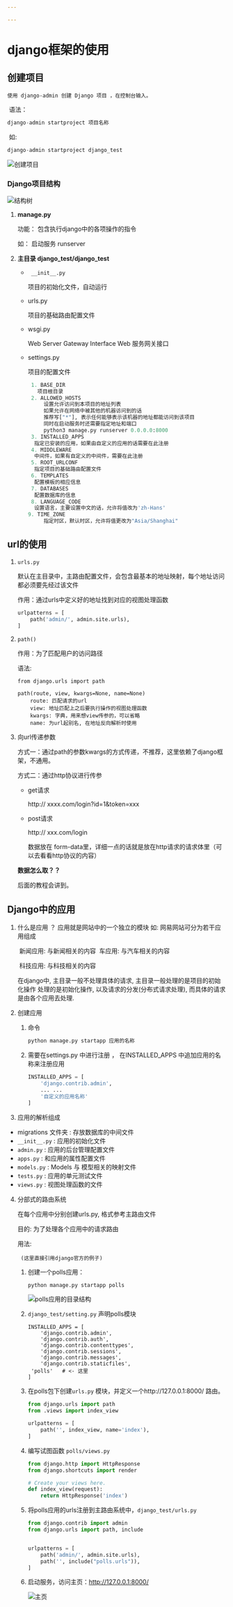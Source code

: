 ```yaml
---

---
```


# django框架的使用

## 创建项目

 	使用 django-admin 创建 Django 项目 ，在控制台输入。

​	语法：	

```python
django-admin startproject 项目名称
```

​	如:

```python
django-admin startproject django_test
```

![创建项目](images/startproject.png)

###  Django项目结构 

![结构树](images/projecttree.png)

1. **manage.py** 

   功能： 包含执行django中的各项操作的指令 

   如： 启动服务 runserver 

2. **主目录 django_test/django_test**

   - ```
      __init__.py 
      ```

       项目的初始化文件，自动运行 

   - urls.py  

       项目的基础路由配置文件

   - wsgi.py 

      Web Server Gateway Interface
      Web 服务网关接口

   - settings.py 

      项目的配置文件

      ```python
       1. BASE_DIR
       	 项目根目录
       2. ALLOWED_HOSTS
           设置允许访问到本项目的地址列表
           如果允许在网络中被其他的机器访问到的话
           推荐写["*"], 表示任何能够表示该机器的地址都能访问到该项目
           同时在启动服务时还需要指定地址和端口
           python3 manage.py runserver 0.0.0.0:8000
       3. INSTALLED_APPS
       	指定已安装的应用，如果由自定义的应用的话需要在此注册
       4. MIDDLEWARE
       	中间件，如果有自定义的中间件，需要在此注册
       5. ROOT_URLCONF
       	指定项目的基础路由配置文件
       6. TEMPLATES
       	配置模板的相应信息
       7. DATABASES
       	配置数据库的信息
       8. LANGUAGE_CODE
       	设置语言，主要设置中文的话，允许将值改为'zh-Hans'
      9. TIME_ZONE
           指定时区，默认时区，允许将值更改为"Asia/Shanghai"
      ```


##  url的使用 

1.  `urls.py` 

    默认在主目录中，主路由配置文件，会包含最基本的地址映射，每个地址访问都必须要先经过该文件

    作用：通过urls中定义好的地址找到对应的视图处理函数

    ```python
    urlpatterns = [
        path('admin/', admin.site.urls),
    ]
    ```

2. `path()`

    作用：为了匹配用户的访问路径 

    语法: 

   ```
   from django.urls import path
   
   path(route, view, kwargs=None, name=None)
       route: 匹配请求的url
       view: 地址匹配上之后要执行操作的视图处理函数
       kwargs: 字典，用来想view传参的，可以省略
       name: 为url起别名, 在地址反向解析时使用
   ```

3. 向url传递参数

   方式一：通过path的参数kwargs的方式传递，不推荐，这里依赖了django框架，不通用。

   方式二：通过http协议进行传参

   - get请求
   
     http:// xxxx.com/login?id=1&token=xxx

   - post请求

     http:// xxx.com/login

     数据放在 form-data里，详细一点的话就是放在http请求的请求体里（可以去看看http协议的内容）

   **数据怎么取？？**

   后面的教程会讲到。

## Django中的应用

1. 什么是应用 ？
       应用就是网站中的一个独立的模块
       如: 网易网站可分为若干应用组成

   ​		新闻应用: 与新闻相关的内容
   ​		车应用: 与汽车相关的内容

   ​		科技应用: 与科技相关的内容

   在django中, 主目录一般不处理具体的请求, 主目录一般处理的是项目的初始化操作
   处理的是初始化操作, 以及请求的分发(分布式请求处理), 而具体的请求是由各个应用去处理.

2. 创建应用

   1. 命令

      ```python
      python manage.py startapp 应用的名称
      ```

   2. 需要在settings.py 中进行注册 ， 在INSTALLED_APPS 中追加应用的名称来注册应用 

      ```python
      INSTALLED_APPS = [
          'django.contrib.admin',
          ... ...
          '自定义的应用名称'
      ]
      ```

3. 应用的解析组成
-    migrations 文件夹 : 存放数据库的中间文件
   -  `__init__.py` :  应用的初始化文件 
   -  `admin.py` :  应用的后台管理配置文件 
   -  `apps.py` :  和应用的属性配置文件 
   -  `models.py` :  Models 与 模型相关的映射文件 
   -  `tests.py` :  应用的单元测试文件 
   -  `views.py` :  视图处理函数的文件 

4. 分部式的路由系统 

    在每个应用中分别创建urls.py, 格式参考主路由文件 

    目的: 为了处理各个应用中的请求路由

    用法: 

        (这里直接引用django官方的例子)
   1. 创建一个polls应用：

      ```python
      python manage.py startapp polls
      ```

      ![polls应用的目录结构](images/polls.png)

   2. `django_test/setting.py` 声明polls模块

      ```
      INSTALLED_APPS = [
          'django.contrib.admin',
          'django.contrib.auth',
          'django.contrib.contenttypes',
          'django.contrib.sessions',
          'django.contrib.messages',
          'django.contrib.staticfiles',
       'polls'   # <- 这里
      ]
      ```
   
   3. 在polls包下创建`urls.py` 模块，并定义一个http://127.0.0.1:8000/
   路由。
   
      ```python
      from django.urls import path
      from .views import index_view
      
      urlpatterns = [
          path('', index_view, name='index'),
      ]
      ```
   
   4. 编写试图函数 `polls/views.py`
   
      ```python
      from django.http import HttpResponse
      from django.shortcuts import render
      
      # Create your views here.
      def index_view(request):
          return HttpResponse('index')
      ```
   
   5. 将polls应用的urls注册到主路由系统中，`django_test/urls.py`
   
      ```python
      from django.contrib import admin
      from django.urls import path, include
      
      
      urlpatterns = [
          path('admin/', admin.site.urls),
          path('', include("polls.urls")),
      ]
      ```
   
   6. 启动服务，访问主页：http://127.0.0.1:8000/ 
   
      ![主页](images/index.png)
   
   